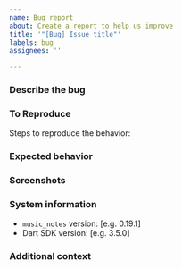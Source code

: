 ```yaml
---
name: Bug report
about: Create a report to help us improve
title: '"[Bug] Issue title"'
labels: bug
assignees: ''

---
```


### Describe the bug

<!-- A clear and concise description of what the bug is. -->

### To Reproduce

Steps to reproduce the behavior:

<!-- Include any code snippet that clearly relates the reported issue. -->

### Expected behavior

<!-- A clear and concise description of what you expected to happen. -->

### Screenshots

<!-- If applicable, add screenshots to help explain your problem. -->

### System information

- `music_notes` version: [e.g. 0.19.1]
- Dart SDK version: [e.g. 3.5.0]

### Additional context

<!-- Add any other context about the problem here. -->
